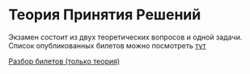 # Теория Принятия Решений

Экзамен состоит из двух теоретических вопросов и одной задачи. Список опубликованных билетов можно посмотреть [тут](https://github.com/Soup-o-Stat/MIREA-SEM-4-EXAM/blob/main/%D0%9C%D0%B0%D1%82%D0%B5%D1%80%D0%B8%D0%B0%D0%BB%D1%8B/%D0%A2%D0%9F%D0%A0/%D0%91%D0%B8%D0%BB%D0%B5%D1%82%D1%8B.pdf)

[Разбор билетов (только теория)](https://github.com/Soup-o-Stat/MIREA-SEM-4-EXAM/blob/main/%D0%9C%D0%B0%D1%82%D0%B5%D1%80%D0%B8%D0%B0%D0%BB%D1%8B/%D0%A2%D0%9F%D0%A0/%D0%91%D0%B8%D0%BB%D0%B5%D1%82%D1%8B.md)

